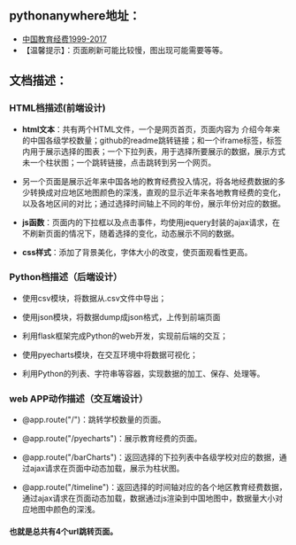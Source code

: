 ## pythonanywhere地址：
* [中国教育经费1999-2017](http://zyrrrrr.pythonanywhere.com)
* 【温馨提示】：页面刷新可能比较慢，图出现可能需要等等。

## 文档描述：

### HTML档描述(前端设计)

* **html文本**：共有两个HTML文件，一个是网页首页，页面内容为 介绍今年来的中国各级学校数量；github的readme跳转链接；和一个iframe标签，标签内用于展示选择的图表；一个下拉列表，用于选择所要展示的数据，展示方式未一个柱状图；一个跳转链接，点击跳转到另一个网页。

* 另一个页面是展示近年来中国各地的教育经费投入情况，将各地经费数据的多少转换成对应地区地图颜色的深浅，直观的显示近年来各地教育经费的变化，以及各地区间的对比；通过选择时间轴上不同的年份，展示年份对应的数据。

* **js函数**：页面内的下拉框以及点击事件，均使用jequery封装的ajax请求，在不刷新页面的情况下，随着选择的变化，动态展示不同的数据。

* **css样式**：添加了背景美化，字体大小的改变，使页面观看性更高。

### Python档描述（后端设计）

* 使用csv模块，将数据从.csv文件中导出；

* 使用json模块，将数据dump成json格式，上传到前端页面

* 利用flask框架完成Python的web开发，实现前后端的交互；

* 使用pyecharts模块，在交互环境中将数据可视化；

* 利用Python的列表、字符串等容器，实现数据的加工、保存、处理等。

### web APP动作描述（交互端设计）

* @app.route("/")：跳转学校数量的页面。

* @app.route("/pyecharts")：展示教育经费的页面。

* @app.route("/barCharts")：返回选择的下拉列表中各级学校对应的数据，通过ajax请求在页面中动态加载，展示为柱状图。

*  @app.route("/timeline")：返回选择的时间轴对应的各个地区教育经费数据，通过ajax请求在页面动态加载，数据通过js渲染到中国地图中，数据量大小对应地图中颜色的深浅。

#### 也就是总共有4个url跳转页面。


